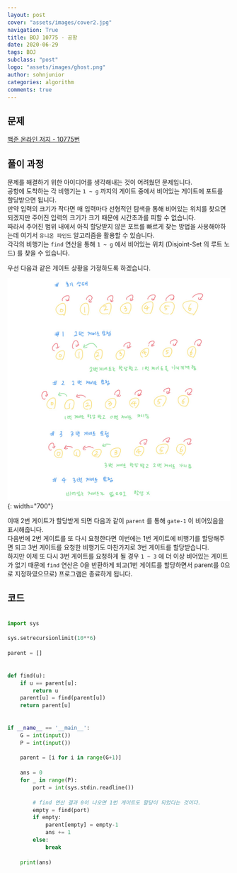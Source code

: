 ```yaml
---
layout: post
cover: "assets/images/cover2.jpg"
navigation: True
title: BOJ 10775 - 공항
date: 2020-06-29
tags: BOJ
subclass: "post"
logo: "assets/images/ghost.png"
author: sohnjunior
categories: algorithm
comments: true
---
```


## 문제

[백준 온라인 저지 - 10775번](https://www.acmicpc.net/problem/10775)

## 풀이 과정

문제를 해결하기 위한 아이디어를 생각해내는 것이 어려웠던 문제입니다. <br>
공항에 도착하는 각 비행기는 `1 ~ g` 까지의 게이트 중에서 비어있는 게이트에 포트를 할당받으면 됩니다. <br>
만약 입력의 크기가 작다면 매 입력마다 선형적인 탐색을 통해 비어있는 위치를 찾으면 되겠지만 주어진 입력의 크기가 크기 때문에 시간초과를 피할 수 없습니다. <br>
따라서 주어진 범위 내에서 아직 할당받지 않은 포트를 빠르게 찾는 방법을 사용해야하는데 여기서 `유니온 파인드` 알고리즘을 활용할 수 있습니다. <br>
각각의 비행기는 `find` 연산을 통해 `1 ~ g` 에서 비어있는 위치 (Disjoint-Set 의 루트 노드) 를 찾을 수 있습니다. <br>

우선 다음과 같은 게이트 상황을 가정하도록 하겠습니다. <br>

![이미지](/assets/images/boj/boj-10775.jpg){: width="700"}

이때 2번 게이트가 할당받게 되면 다음과 같이 `parent` 를 통해 `gate-1` 이 비어있음을 표시해줍니다. <br>
다음번에 2번 게이트를 또 다시 요청한다면 이번에는 1번 게이트에 비행기를 할당해주면 되고 3번 게이트를 요청한 비행기도 마찬가지로 3번 게이트를 할당받습니다. <br>
하지만 이제 또 다시 3번 게이트를 요청하게 될 경우 `1 ~ 3` 에 더 이상 비어있는 게이트가 없기 때문에 `find` 연산은 0을 반환하게 되고(1번 게이트를 할당하면서 parent를 0으로 지정하였으므로) 프로그램은 종료하게 됩니다. <br>

## 코드

```python

import sys

sys.setrecursionlimit(10**6)

parent = []


def find(u):
    if u == parent[u]:
        return u
    parent[u] = find(parent[u])
    return parent[u]


if __name__ == '__main__':
    G = int(input())
    P = int(input())

    parent = [i for i in range(G+1)]

    ans = 0
    for _ in range(P):
        port = int(sys.stdin.readline())

        # find 연산 결과 0이 나오면 1번 게이트도 할당이 되었다는 것이다.
        empty = find(port)
        if empty:
            parent[empty] = empty-1
            ans += 1
        else:
            break

    print(ans)

```
